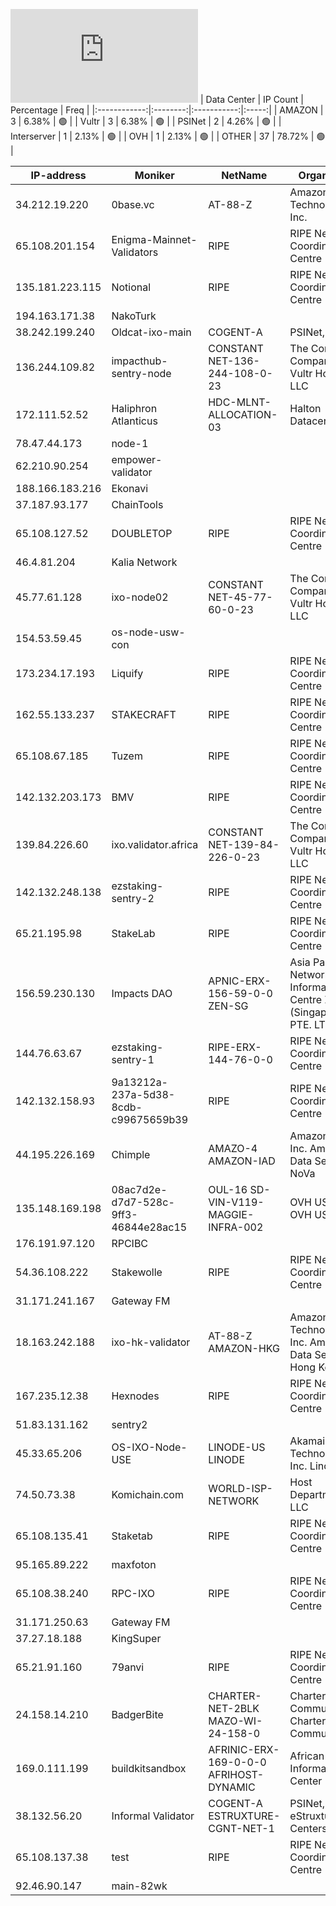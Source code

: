 ![Diagramm](https://github.com/obajay/StateSync-snapshots/blob/main/Projects/Ixo/1/README.md)
| Data Center | IP Count | Percentage | Freq |
|:------------:|:--------:|:-----------:|:-----:|
| AMAZON | 3 | 6.38% | 🟢 |
| Vultr | 3 | 6.38% | 🟢 |
| PSINet | 2 | 4.26% | 🟢 |
| Interserver | 1 | 2.13% | 🟢 |
| OVH | 1 | 2.13% | 🟢 |
| OTHER | 37 | 78.72% | 🟢 |

<!-- START_TABLE -->
| IP-address | Moniker | NetName | Organization |
|-------------|-------------|-------------|-------------|
| 34.212.19.220 | 0base.vc | AT-88-Z | Amazon Technologies Inc. |
| 65.108.201.154 | Enigma-Mainnet-Validators | RIPE | RIPE Network Coordination Centre |
| 135.181.223.115 | Notional | RIPE | RIPE Network Coordination Centre |
| 194.163.171.38 | NakoTurk |  |  |
| 38.242.199.240 | Oldcat-ixo-main | COGENT-A | PSINet, Inc. |
| 136.244.109.82 | impacthub-sentry-node | CONSTANT NET-136-244-108-0-23 | The Constant Company, LLC Vultr Holdings, LLC |
| 172.111.52.52 | Haliphron Atlanticus | HDC-MLNT-ALLOCATION-03 | Halton Datacenter Inc. |
| 78.47.44.173 | node-1 |  |  |
| 62.210.90.254 | empower-validator |  |  |
| 188.166.183.216 | Ekonavi |  |  |
| 37.187.93.177 | ChainTools |  |  |
| 65.108.127.52 | DOUBLETOP | RIPE | RIPE Network Coordination Centre |
| 46.4.81.204 | Kalia Network |  |  |
| 45.77.61.128 | ixo-node02 | CONSTANT NET-45-77-60-0-23 | The Constant Company, LLC Vultr Holdings, LLC |
| 154.53.59.45 | os-node-usw-con |  |  |
| 173.234.17.193 | Liquify | RIPE | RIPE Network Coordination Centre |
| 162.55.133.237 | STAKECRAFT | RIPE | RIPE Network Coordination Centre |
| 65.108.67.185 | Tuzem | RIPE | RIPE Network Coordination Centre |
| 142.132.203.173 | BMV | RIPE | RIPE Network Coordination Centre |
| 139.84.226.60 | ixo.validator.africa | CONSTANT NET-139-84-226-0-23 | The Constant Company, LLC Vultr Holdings, LLC |
| 142.132.248.138 | ezstaking-sentry-2 | RIPE | RIPE Network Coordination Centre |
| 65.21.195.98 | StakeLab | RIPE | RIPE Network Coordination Centre |
| 156.59.230.130 | Impacts DAO | APNIC-ERX-156-59-0-0 ZEN-SG | Asia Pacific Network Information Centre Zenlayer (Singapore) PTE. LTD |
| 144.76.63.67 | ezstaking-sentry-1 | RIPE-ERX-144-76-0-0 | RIPE Network Coordination Centre |
| 142.132.158.93 | 9a13212a-237a-5d38-8cdb-c99675659b39 | RIPE | RIPE Network Coordination Centre |
| 44.195.226.169 | Chimple | AMAZO-4 AMAZON-IAD | Amazon.com, Inc. Amazon Data Services NoVa |
| 135.148.169.198 | 08ac7d2e-d7d7-528c-9ff3-46844e28ac15 | OUL-16 SD-VIN-V119-MAGGIE-INFRA-002 | OVH US LLC OVH US LLC |
| 176.191.97.120 | RPCIBC |  |  |
| 54.36.108.222 | Stakewolle | RIPE | RIPE Network Coordination Centre |
| 31.171.241.167 | Gateway FM |  |  |
| 18.163.242.188 | ixo-hk-validator | AT-88-Z AMAZON-HKG | Amazon Technologies Inc. Amazon Data Services Hong Kong |
| 167.235.12.38 | Hexnodes | RIPE | RIPE Network Coordination Centre |
| 51.83.131.162 | sentry2 |  |  |
| 45.33.65.206 | OS-IXO-Node-USE | LINODE-US LINODE | Akamai Technologies, Inc. Linode |
| 74.50.73.38 | Komichain.com | WORLD-ISP-NETWORK | Host Department NJ, LLC |
| 65.108.135.41 | Staketab | RIPE | RIPE Network Coordination Centre |
| 95.165.89.222 | maxfoton |  |  |
| 65.108.38.240 | RPC-IXO | RIPE | RIPE Network Coordination Centre |
| 31.171.250.63 | Gateway FM |  |  |
| 37.27.18.188 | KingSuper |  |  |
| 65.21.91.160 | 79anvi | RIPE | RIPE Network Coordination Centre |
| 24.158.14.210 | BadgerBite | CHARTER-NET-2BLK MAZO-WI-24-158-0 | Charter Communications Charter Communications |
| 169.0.111.199 | buildkitsandbox | AFRINIC-ERX-169-0-0-0 AFRIHOST-DYNAMIC | African Network Information Center |
| 38.132.56.20 | Informal Validator | COGENT-A ESTRUXTURE-CGNT-NET-1 | PSINet, Inc. eStruxture Data Centers Inc. |
| 65.108.137.38 | test | RIPE | RIPE Network Coordination Centre |
| 92.46.90.147 | main-82wk |  |  |

<!-- END_TABLE -->